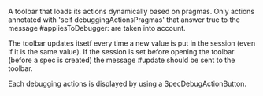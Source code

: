 A toolbar that loads its actions dynamically based on pragmas. Only actions annotated with 'self debuggingActionsPragmas' that answer true to the message #appliesToDebugger: are taken into account. 

The toolbar updates itsetf every time a new value is put in the session (even if it is the same value).  If the session is set before opening the toolbar (before a spec is created) the message #update should be sent to the toolbar.

Each debugging actions is displayed by using a SpecDebugActionButton.

